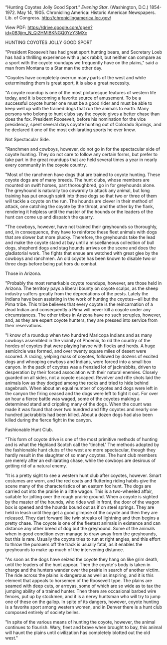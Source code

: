 

“Hunting Coyotes Jolly Good Sport.” *Evening Star*. (Washington, D.C.) 1854-1972. May 14, 1905. Chronicling America: Historic American Newspapers. Lib. of Congress. http://chroniclingamerica.loc.gov/

View PDF: https://drive.google.com/open?id=0B3jjm_N_Qi2HMlBKNGQ0YzY3MXc

HUNTING COYOTES JOLLY GOOD SPORT

"President Roosevelt has had great sport hunting bears, and Secretary Loeb has had a thrilling experience with a jack rabbit, but neither can compare as a sport with the coyote roundups we frequently have on the plains," said a man from Montana to a Star man the other day.

"Coyotes have completely overrun many parts of the west and while exterminating them is great sport, it is also a great necessity.

"A coyote roundup is one of the most picturesque features of western life today, and it is becoming a favorite source of amusement. To be a successful coyote hunter one must be a good rider and must be able to keep well up with the trained dogs that run the animals to earth. Many persons who belong to hunt clubs say the coyote gives a better chase than does the fox. President Roosevelt, before his nomination for the vice presidency, spent several days coyote hunting out of Colorado Springs, and he declared it one of the most exhilarating sports he ever knew.

Not Spectacular Side.

"Ranchmen and cowboys, however, do not go in for the spectacular side of coyote hunting. They do not care to follow any certain forms, but prefer to take part in the great roundups that are held several times a year in nearly every community in the coyote country.

"Most of the ranchmen have dogs that are trained to coyote hunting. These coyote dogs are of many breeds. The hunt clubs, whose members are mounted on swift horses, part thoroughbred, go in for greyhounds alone. The greyhound is naturally too cowardly to attack any animal, but long training has put enough spirit into these dogs so that two or three of them will tackle a coyote on the run. The hounds are clever in their method of attack, one catching the coyote by the throat, and the other by the flank, rendering it helpless until the master of the hounds or the leaders of the hunt can come up and dispatch the quarry.

"The cowboys, however, have not trained their greyhounds so thoroughly, and, in consequence, they have to reinforce these fleet animals with dogs that are slower but more plucky. Therefore, the greyhounds take the lead and make the coyote stand at bay until a miscellaneous collection of bull dogs, shepherd dogs and stag hounds arrives on the scene and does the gladiatorial work. The fights that ensue are watched with great glee by the cowboys and ranchmen. An old coyote has been known to disable two or three dogs before being put hors du combat.

Those in Arizona.

"Probably the most remarkable coyote roundups, however, are those held in Arizona. The territory pays a liberal bounty on coyote scalps, as the sheep industry suffers greatly from the depredations of the pests. Lately the Indians have been assisting in the work of hunting the coyotes—all but the Pima tribe. This tribe believes that every coyote is the reincarnation of a dead Indian and consequently a Pima will never kill a coyote under any circumstances. The other tribes in Arizona have no such scruples, however, and, as they are expert coyote hunters, they are pressed into service from their reservations.

"I know of a roundup when two hundred Maricopa Indians and as many cowboys assembled in the vicinity of Phoenix, to rid the country of the hordes of coyotes that were playing havoc with flocks and herds. A huge semicircle was formed, and over twenty square miles of desert were scoured. A racing, yelping mass of coyotes, followed by dozens of excited dogs and whooping cowboys and Indians, were forced into a small box canyon. In the pack of coyotes was a frenzied lot of jackrabbits, driven to desperation by their forced association with their natural enemies. Closely guarded on all sides, not a coyote escaped. Revolver and rifle shots laid the animals low as they dodged among the rocks and tried to hide behind sagebrush. When about an equal number of coyotes and dogs were left in the canyon the firing ceased and the dogs were left to fight it out. For over an hour a fierce battle was waged, some of the coyotes making a determined stand and crippling many of the dogs. When the count was made it was found that over two hundred and fifty coyotes and nearly one hundred jackrabbits had been killed. About a dozen dogs had also been killed during the fierce fight in the canyon.

Fashionable Hunt Club.

"This form of coyote drive is one of the most primitive methods of hunting and is what the Highland Scotch call the 'tinchel.' The methods adopted by the fashionable hunt clubs of the west are more spectacular, though they hardly result in the slaughter of so many coyotes. The hunt club members are merely after an exhilarating chase, while the cowboys are desirous of getting rid of a natural enemy.

"It is a pretty sight to see a western hunt club after coyotes, however. Smart costumes are worn, and the red coats and fluttering riding habits give the scene many of the characteristics of an eastern fox hunt. The dogs are carried out into the prairie in a little wagon. This is a two-wheeled affair, suitable for jolting over the rough prairie ground. When a coyote is sighted by the master of the hounds, who rides well in front, the door of the wagon box is opened and the hounds bound out as if on steel springs. They are held in leash until they get a good glimpse of the coyote and then they are released. They dart forward like twin streaks of lightning and then begins a pretty chase. The coyote is one of the fleetest animals in existence and can distance any other breed of dog but the greyhound. Some of the animals when in good condition even manage to draw away from the greyhounds, but this is rare. Usually the coyote tries to run at right angles, and this effort to throw the pursuers off the track is usually fatal, as it enables the greyhounds to make up much of the intervening distance.

"As soon as the dogs have seized the coyote they hang on like grim death, until the leaders of the hunt appear. Then the coyote's body is taken in charge and the hunters wander over the prairie in search of another victim. The ride across the plains is dangerous as well as inspiring, and it is this element that appeals to horsemen of the Roosevelt type. The plains are seamed with deep cuts, or arroyas, some of which are so wide as to tax the jumping ability of a trained hunter. Then there are occasional barbed wire fences, put up by stockmen, and it is a nervy huntsman who will try to jump one of these on the gallop. In spite of its dangers, however, coyote hunting is a favorite sport among western women, and in Denver there is a hunt club composed entirely of society belles.

"In spite of the various means of hunting the coyote, however, the animal continues to flourish. Wary, fleet and brave when brought to bay, this animal will haunt the plains until civilization has completely blotted out the old west."
